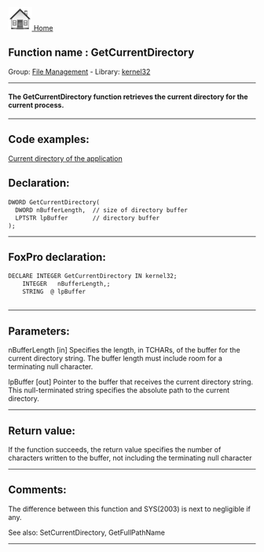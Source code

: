 [<img src="../../images/home.png"> Home ](https://github.com/VFPX/Win32API)  

## Function name : GetCurrentDirectory
Group: [File Management](../../functions_group.md#File_Management)  -  Library: [kernel32](../../../libraries.md#kernel32)  
***  


#### The GetCurrentDirectory function retrieves the current directory for the current process.

***  


## Code examples:
[Current directory of the application](../../samples/sample_004.md)  

## Declaration:
```foxpro  
DWORD GetCurrentDirectory(
  DWORD nBufferLength,  // size of directory buffer
  LPTSTR lpBuffer       // directory buffer
);  
```  
***  


## FoxPro declaration:
```foxpro  
DECLARE INTEGER GetCurrentDirectory IN kernel32;
	INTEGER   nBufferLength,;
	STRING  @ lpBuffer
  
```  
***  


## Parameters:
nBufferLength 
[in] Specifies the length, in TCHARs, of the buffer for the current directory string. The buffer length must include room for a terminating null character. 

lpBuffer 
[out] Pointer to the buffer that receives the current directory string. This null-terminated string specifies the absolute path to the current directory.  
***  


## Return value:
If the function succeeds, the return value specifies the number of characters written to the buffer, not including the terminating null character  
***  


## Comments:
The difference between this function and SYS(2003) is next to negligible if any.  
  
See also: SetCurrentDirectory, GetFullPathName   
  
***  

